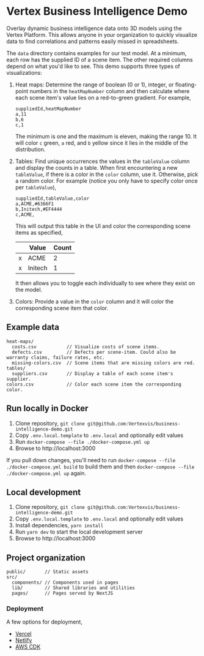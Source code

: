 # Vertex Business Intelligence Demo

Overlay dynamic business intelligence data onto 3D models using the Vertex Platform. This allows anyone in your organization to quickly visualize data to find correlations and patterns easily missed in spreadsheets.

The `data` directory contains examples for our test model. At a minimum, each row has the supplied ID of a scene item. The other required columns depend on what you'd like to see. This demo supports three types of visualizations:

1. Heat maps: Determine the range of boolean (0 or 1), integer, or floating-point numbers in the `heatMapNumber` column and then calculate where each scene item's value lies on a red-to-green gradient. For example,

   ```csv
   suppliedId,heatMapNumber
   a,11
   b,6
   c,1
   ```

   The minimum is one and the maximum is eleven, making the range 10. It will color `c` green, `a` red, and `b` yellow since it lies in the middle of the distribution.

1. Tables: Find unique occurrences the values in the `tableValue` column and display the counts in a table. When first encountering a new `tableValue`, if there is a color in the `color` column, use it. Otherwise, pick a random color. For example (notice you only have to specify color once per `tableValue`),

   ```csv
   suppliedId,tableValue,color
   a,ACME,#6366F1
   b,Initech,#EF4444
   c,ACME,
   ```

   This will output this table in the UI and color the corresponding scene items as specified,

   |     | Value     | Count |
   | --- | --------- | ----- |
   | x   | ACME      | 2     |
   | x   | Initech | 1     |

   It then allows you to toggle each individually to see where they exist on the model.

1. Colors: Provide a value in the `color` column and it will color the corresponding scene item that color.

## Example data

```text
heat-maps/
  costs.csv           // Visualize costs of scene items.
  defects.csv         // Defects per scene-item. Could also be warranty claims, failure rates, etc.
  missing-colors.csv  // Scene items that are missing colors are red.
tables/
  suppliers.csv       // Display a table of each scene item's supplier.
colors.csv            // Color each scene item the corresponding color.
```

## Run locally in Docker

1. Clone repository, `git clone git@github.com:Vertexvis/business-intelligence-demo.git`
1. Copy `.env.local.template` to `.env.local` and optionally edit values
1. Run `docker-compose --file ./docker-compose.yml up`
1. Browse to http://localhost:3000

If you pull down changes, you'll need to run `docker-compose --file ./docker-compose.yml build` to build them and then `docker-compose --file ./docker-compose.yml up` again.

## Local development

1. Clone repository, `git clone git@github.com:Vertexvis/business-intelligence-demo.git`
1. Copy `.env.local.template` to `.env.local` and optionally edit values
1. Install dependencies, `yarn install`
1. Run `yarn dev` to start the local development server
1. Browse to http://localhost:3000

## Project organization

```text
public/       // Static assets
src/
  components/ // Components used in pages
  lib/        // Shared libraries and utilities
  pages/      // Pages served by NextJS
```

### Deployment

A few options for deployment,

- [Vercel](https://nextjs.org/docs/deployment)
- [Netlify](https://www.netlify.com/blog/2020/11/30/how-to-deploy-next.js-sites-to-netlify/)
- [AWS CDK](https://github.com/serverless-nextjs/serverless-next.js#readme)
